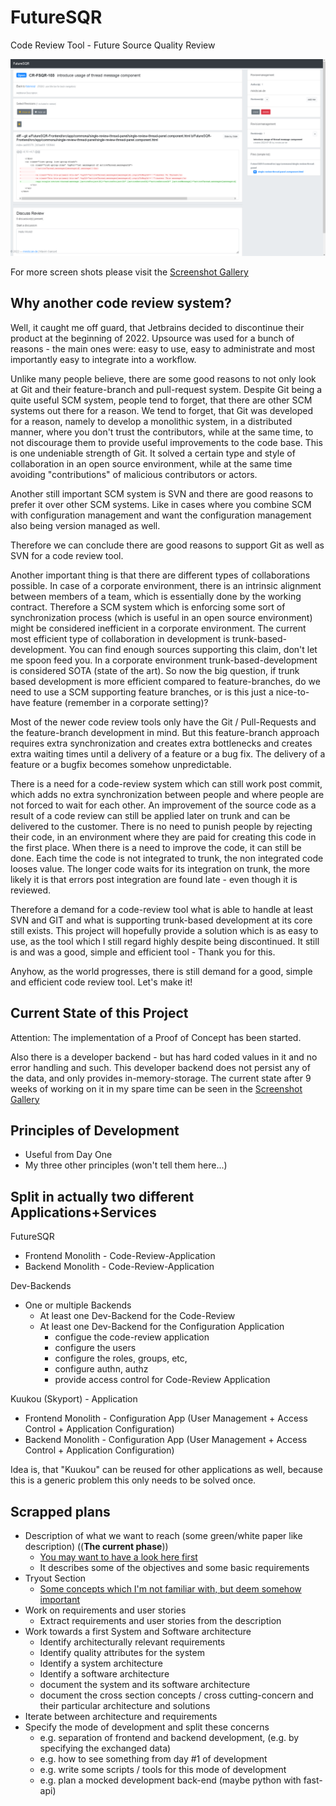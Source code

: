 # FutureSQR
Code Review Tool - Future Source Quality Review

![Startig with some basic functionality - Here is an open Review](Gallery/screen_review_open_no_reviewers_60p.png)

For more screen shots please visit the [Screenshot Gallery](Gallery/README.md)

## Why another code review system?
Well, it caught me off guard, that Jetbrains decided to discontinue their product at the beginning of 2022. Upsource was used for a bunch 
of reasons - the main ones were: easy to use, easy to administrate and most importantly easy to integrate into a workflow.

Unlike many people believe, there are some good reasons to not only look at Git and their  feature-branch and pull-request system. 
Despite Git being a quite useful SCM system, people tend to forget, that there are other SCM systems out there for a reason. We tend to
forget, that Git was developed for a reason, namely to develop a monolithic system, in a distributed manner, where you don't trust the contributors,
while at the same time, to not discourage them to provide useful improvements to the code base. This is one undeniable strength of Git.
It solved a certain type and style of collaboration in an open source environment, while at the same time avoiding "contributions" of malicious contributors 
or actors. 

Another still important SCM system is SVN and there are good reasons to prefer it over other SCM systems. Like in cases where you combine
SCM with configuration management and want the configuration management also being version managed as well.

Therefore we can conclude there are good reasons to support Git as well as SVN for a code review tool. 

Another important thing is that there are different types of collaborations possible. In case of a corporate environment, there is an intrinsic
alignment between members of a team, which is essentially done by the working contract. Therefore a SCM system which is enforcing some sort of 
synchronization process (which is useful in an open source environment) might be considered inefficient in a corporate environment. The
current most efficient type of collaboration in development is trunk-based-development. You can find enough sources supporting this claim,
don't let me spoon feed you. In a corporate environment trunk-based-development is considered SOTA (state of the art). So now the big 
question, if trunk based development is more efficient compared to feature-branches, do we need to use a SCM supporting feature branches, or is this just
a nice-to-have feature (remember in a corporate setting)?

Most of the newer code review tools only have the Git / Pull-Requests and the feature-branch development in mind. But this feature-branch approach
requires extra synchronization and creates extra bottlenecks and creates extra waiting times until a delivery of a feature or a bug fix. The
delivery of a feature or a bugfix becomes somehow unpredictable. 

There is a need for a code-review system which can still work post commit, which adds no extra synchronization between people and where
people are not forced to wait for each other. An improvement of the source code as a result of a code review can still be applied later on trunk
and can be delivered to the customer. There is no need to punish people by rejecting their code, in an environment where they are paid for
creating this code in the first place. When there is a need to improve the code, it can still be done. Each time the code is not integrated to trunk, the 
non integrated code looses value. The longer code waits for its integration on trunk, the more likely it is that errors post integration are found
late - even though it is reviewed.

Therefore a demand for a code-review tool what is able to handle at least SVN and GIT and what is supporting trunk-based development
at its core still exists. This project will hopefully provide a solution which is as easy to use, as the tool which I still regard highly despite being
discontinued. It still is and was a good, simple and efficient tool - Thank you for this.

Anyhow, as the world progresses, there is still demand for a good, simple and efficient code review tool. Let's make it!

## Current State of this Project

Attention: The implementation of a Proof of Concept has been started. 

Also there is a developer backend - but has hard coded values in it and no error handling and such. 
This developer backend does not persist any of the data, and only provides in-memory-storage. The
current state after 9 weeks of working on it in my spare time can be seen in the [Screenshot Gallery](Gallery/README.md)



## Principles of Development

* Useful from Day One
* My three other principles (won't tell them here...)

## Split in actually two different Applications+Services

FutureSQR
* Frontend Monolith - Code-Review-Application
* Backend Monolith - Code-Review-Application

Dev-Backends
* One or multiple Backends
  * At least one Dev-Backend for the Code-Review
  * At least one Dev-Backend for the Configuration Application
    * configue the code-review application
	* configure the users
	* configure the roles, groups, etc, 
	* configure authn, authz
	* provide access control for Code-Review Application

Kuukou (Skyport) - Application
* Frontend Monolith - Configuration App (User Management + Access Control + Application Configuration)
* Backend Monolith - Configuration App (User Management + Access Control + Application Configuration)

Idea is, that "Kuukou" can be reused for other applications as well, because this is a generic problem this only needs to be solved once.

## Scrapped plans

* Description of what we want to reach (some green/white paper like description) ((**The current phase**)) 
  * [You may want to have a look here first](FutureSQR-Architecture/documents/README.md)
  * It describes some of the objectives and some basic requirements
* Tryout Section
  * [Some concepts which I'm not familiar with, but deem somehow important](Tryouts/README.md)
* Work on requirements and user stories
  * Extract requirements and user stories from the description
* Work towards a first System and Software architecture
  * Identify architecturally relevant requirements
  * Identify quality attributes for the system
  * Identify a system architecture
  * Identify a software architecture
  * document the system and its software architecture
  * document the cross section concepts / cross cutting-concern and their particular architecture and solutions
* Iterate between architecture and requirements
* Specify the mode of development and split these concerns
  * e.g. separation of frontend and backend development, (e.g. by specifying the exchanged data)
  * e.g. how to see something from day #1 of development
  * e.g. write some scripts / tools for this mode of development
  * e.g. plan a mocked development back-end (maybe python with fast-api)
